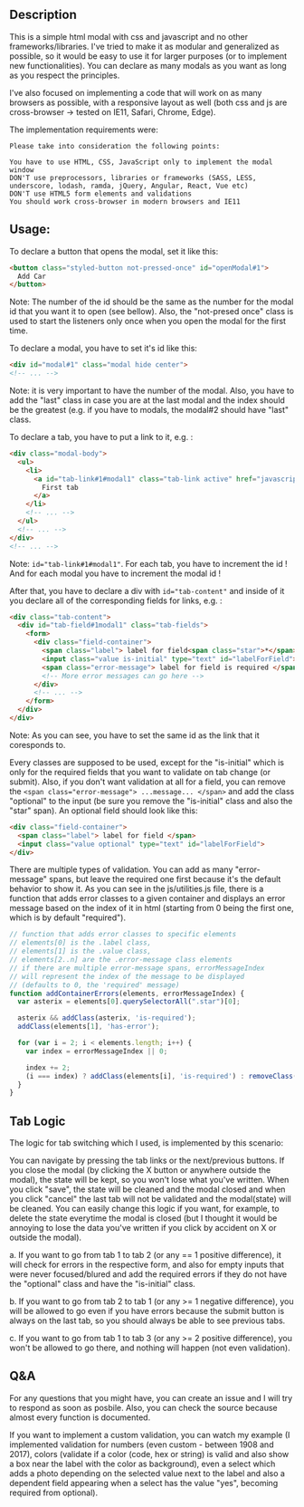 <h2> Description </h2>
This is a simple html modal with css and javascript and no other frameworks/libraries.
I've tried to make it as modular and generalized as possible, so it would be easy to use
it for larger purposes (or to implement new functionalities). You can declare as many modals as you want as long as you respect the principles.

I've also focused on implementing a code that will work on as many browsers as possible, with
a responsive layout as well (both css and js are cross-browser -> tested on IE11, Safari, Chrome,
Edge).

The implementation requirements were:

```
Please take into consideration the following points:

You have to use HTML, CSS, JavaScript only to implement the modal window
DON'T use preprocessors, libraries or frameworks (SASS, LESS, underscore, lodash, ramda, jQuery, Angular, React, Vue etc)
DON'T use HTML5 form elements and validations
You should work cross-browser in modern browsers and IE11

```

<h2>Usage:</h2>

To declare a button that opens the modal, set it like this:
```html
<button class="styled-button not-pressed-once" id="openModal#1">
  Add Car
</button>
```
Note: The number of the id should be the same as the number for the modal id that you want it to open (see bellow). Also, the "not-presed once" class is
used to start the listeners only once when you open the modal for the first time.

To declare a modal, you have to set it's id like this:
```html
<div id="modal#1" class="modal hide center">
<!-- ... -->
```
Note: it is very important to have the number of the modal. Also,
you have to add the "last" class in case you are at the last modal and the index should be the greatest (e.g. if you have to modals, the modal#2 should have "last" class.

To declare a tab, you have to put a link to it, e.g. :
```html
<div class="modal-body">
  <ul>
    <li>
      <a id="tab-link#1#modal1" class="tab-link active" href="javascript:void(0)">
        First tab
      </a>
    </li>
    <!-- ... -->
  </ul>
  <!-- ... -->
</div>
<!-- ... -->
```
Note: ```id="tab-link#1#modal1"```. For each tab, you have to increment the id ! And for each modal you have to increment the modal id !

After that, you have to declare a div with ```id="tab-content"``` and inside of it you declare all
of the corresponding fields for links, e.g. :

```html
<div class="tab-content">
  <div id="tab-field#1modal1" class="tab-fields">
    <form>
      <div class="field-container">
        <span class="label"> label for field<span class="star">*</span> </span>
        <input class="value is-initial" type="text" id="labelForField">
        <span class="error-message"> label for field is required </span>
        <!-- More error messages can go here -->
      </div>
      <!-- ... -->
    </form>
  </div>
</div>
```
Note: As you can see, you have to set the same id as the link that it coresponds to.

Every classes are supposed to be used, except for the "is-initial" which is only
for the required fields that you want to validate on tab change (or submit). Also,
if you don't want validation at all for a field, you can remove the
```<span class="error-message"> ...message... </span>``` and add the class "optional"
to the input (be sure you remove the "is-initial" class and also the "star" span).
An optional field should look like this:

```html
<div class="field-container">
  <span class="label"> label for field </span>
  <input class="value optional" type="text" id="labelForField">
</div>
```

There are multiple types of validation. You can add as many "error-message" spans,
but leave the required one first because it's the default behavior to show it.
As you can see in the js/utilities.js file, there is a function that adds error classes
to a given container and displays an error message based on the index of it in html
(starting from 0 being the first one, which is by default "required").

```javascript
// function that adds error classes to specific elements
// elements[0] is the .label class,
// elements[1] is the .value class,
// elements[2..n] are the .error-message class elements
// if there are multiple error-message spans, errorMessageIndex
// will represent the index of the message to be displayed
// (defaults to 0, the 'required' message)
function addContainerErrors(elements, errorMessageIndex) {
  var asterix = elements[0].querySelectorAll(".star")[0];

  asterix && addClass(asterix, 'is-required');
  addClass(elements[1], 'has-error');

  for (var i = 2; i < elements.length; i++) {
    var index = errorMessageIndex || 0;

    index += 2;
    (i === index) ? addClass(elements[i], 'is-required') : removeClass(elements[i], 'is-required');
  }
}
```

<h2> Tab Logic </h2>
The logic for tab switching which I used, is implemented by this scenario:

You can navigate by pressing the tab links or the next/previous buttons. If you close the modal (by clicking
the X button or anywhere outside the modal), the state will be kept, so you won't lose what you've written.
When you click "save", the state will be cleaned and the modal closed and when you click "cancel" the last
tab will not be validated and the modal(state) will be cleaned. You can easily change this logic if you
want, for example, to delete the state everytime the modal is closed (but I thought it would be annoying to
lose the data you've written if you click by accident on X or outside the modal).

a. If you want to go from tab 1 to tab 2 (or any == 1 positive difference), it will check for errors in the
respective form, and also for empty inputs that were never focused/blured and add the
required errors if they do not have the "optional" class and have the "is-initial" class.

b. If you want to go from tab 2 to tab 1 (or any >= 1 negative difference), you will be allowed to go even if you
have errors because the submit button is always on the last tab, so you should always be able to see previous tabs.

c. If you want to go from tab 1 to tab 3 (or any >= 2 positive difference), you won't be allowed to go there,
and nothing will happen (not even validation).

<h2> Q&A </h2>

For any questions that you might have, you can create an issue and I will try to respond as soon as posbile.
Also, you can check the source because almost every function is documented.

If you want to implement a custom validation, you can watch my example (I implemented validation for numbers
(even custom - between 1908 and 2017), colors (validate if a color (code, hex or string) is valid and also show a box near the label with the color as background), even a select which adds a photo depending on the selected
value next to the label and also a dependent field appearing when a select has the value "yes", becoming
required from optional).
